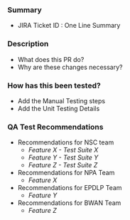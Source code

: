 ### Summary
- JIRA Ticket ID : One Line Summary
### Description
- What does this PR do?
- Why are these changes necessary?
### How has this been tested? 
- Add the Manual Testing steps
- Add the Unit Testing Details
### QA Test Recommendations
- Recommendations for NSC team
  - _Feature X - Test Suite X_
  - _Feature Y - Test Suite Y_
  - _Feature Z - Test Suite Z_
- Recommendations for NPA Team
  - _Feature X_
- Recommendations for EPDLP Team
  - _Feature Y_
- Recommendations for BWAN Team
  - _Feature Z_
  

  

